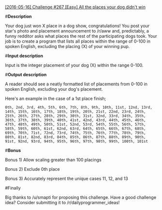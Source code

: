[[2016-05-16] Challenge #267 [Easy] All the places your dog didn't win](https://www.reddit.com/r/dailyprogrammer/comments/4jom3a/20160516_challenge_267_easy_all_the_places_your/)

#**Description**

Your dog just won X place in a dog show, congratulations! You post your star's photo and placement announcement to /r/aww and, predictably, a funny redditor asks what places the rest of the participating dogs took. Your job is to create a program that lists all places within the range of 0-100 in spoken English, excluding the placing (X) of your winning pup. 

#**Input description**

Input is the integer placement of your dog (X) within the range 0-100.

#**Output description**

A reader should see a neatly formatted list of placements from 0-100 in spoken English, excluding your dog's placement. 

Here's an example in the case of a 1st place finish; 

    0th, 2nd, 3rd, 4th, 5th, 6th, 7th, 8th, 9th, 10th, 11st, 12nd, 13rd, 14th, 15th, 16th, 17th, 18th, 19th, 20th, 21st, 22nd, 23rd, 24th, 25th, 26th, 27th, 28th, 29th, 30th, 31st, 32nd, 33rd, 34th, 35th, 36th, 37th, 38th, 39th, 40th, 41st, 42nd, 43rd, 44th, 45th, 46th, 47th, 48th, 49th, 50th, 51st, 52nd, 53rd, 54th, 55th, 56th, 57th, 58th, 59th, 60th, 61st, 62nd, 63rd, 64th, 65th, 66th, 67th, 68th, 69th, 70th, 71st, 72nd, 73rd, 74th, 75th, 76th, 77th, 78th, 79th, 80th, 81st, 82nd, 83rd, 84th, 85th, 86th, 87th, 88th, 89th, 90th, 91st, 92nd, 93rd, 94th, 95th, 96th, 97th, 98th, 99th, 100th, 101st

#**Bonus**

Bonus 1) Allow scaling greater than 100 placings

Bonus 2) Exclude 0th place

Bonus 3) Accurately represent the unique cases 11, 12, and 13

#Finally

Big thanks to /u/smapti for proposing this challenge. Have a good challenge idea? Consider submitting it to /r/dailyprogrammer_ideas!
